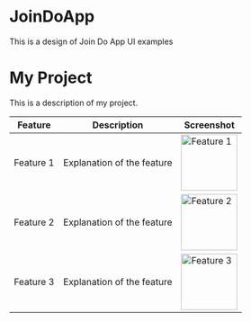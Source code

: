 # JoinDoApp

This is a design of Join Do App UI examples

# My Project

This is a description of my project.

| Feature        | Description        | Screenshot          |
| -------------- | ------------------ | ------------------- |
| Feature 1      | Explanation of the feature | <img src="![photo1](https://github.com/user-attachments/assets/fa2bde6d-9de9-4067-8efd-eacb42758a27)" alt="Feature 1" width="100"/> |
| Feature 2      | Explanation of the feature | <img src="![photo2](https://github.com/user-attachments/assets/fb4e89e5-7ea7-4306-acdc-371863bdc1e8)" alt="Feature 2" width="100"/> |
| Feature 3      | Explanation of the feature | <img src="![photo3](https://github.com/user-attachments/assets/aa603860-242d-45d1-b63f-d8c5da2af697)" alt="Feature 3" width="100"/> |



